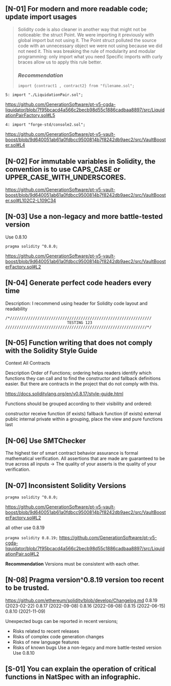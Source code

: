 
## [N-01] For modern and more readable code; update import usages

>Solidity code is also cleaner in another way that might not be noticeable: the struct Point. We were importing it previously with global import but not using it. The Point struct polluted the source code with an unnecessary object we were not using because we did not need it.
This was breaking the rule of modularity and modular programming: only import what you need Specific imports with curly braces allow us to apply this rule better.
> ### *Recommendation*
> `import {contract1 , contract2} from "filename.sol";`

```Solidity
5: import "./LiquidationPair.sol";
```
https://github.com/GenerationSoftware/pt-v5-cgda-liquidator/blob/7f95bcacd4a566c2becb98d55c1886cadbaa8897/src/LiquidationPairFactory.sol#L5

```Solidity
4: import "forge-std/console2.sol";
```

https://github.com/GenerationSoftware/pt-v5-vault-boost/blob/9d640051ab61a0fdbcc9500814b7f8242db9aec2/src/VaultBooster.sol#L4

## [N-02] For immutable variables in Solidity, the convention is to use CAPS_CASE or UPPER_CASE_WITH_UNDERSCORES.
https://github.com/GenerationSoftware/pt-v5-vault-boost/blob/9d640051ab61a0fdbcc9500814b7f8242db9aec2/src/VaultBooster.sol#L102C2-L109C34

## [N-03] Use a non-legacy and more battle-tested version
Use 0.8.10

`pragma solidity ^0.8.0;`

https://github.com/GenerationSoftware/pt-v5-vault-boost/blob/9d640051ab61a0fdbcc9500814b7f8242db9aec2/src/VaultBoosterFactory.sol#L2

## [N-04] Generate perfect code headers every time
Description:
I recommend using header for Solidity code layout and readability

```
/*//////////////////////////////////////////////////////////////
                           TESTING 123
//////////////////////////////////////////////////////////////*/
```

## [N-05] Function writing that does not comply with the Solidity Style Guide
Context
All Contracts

Description
Order of Functions; ordering helps readers identify which functions they can call and to find the constructor and fallback definitions easier. But there are contracts in the project that do not comply with this.

https://docs.soliditylang.org/en/v0.8.17/style-guide.html

Functions should be grouped according to their visibility and ordered:

constructor
receive function (if exists)
fallback function (if exists)
external
public
internal
private
within a grouping, place the view and pure functions last


## [N-06] Use SMTChecker
The highest tier of smart contract behavior assurance is formal mathematical verification. All assertions that are made are guaranteed to be true across all inputs → The quality of your asserts is the quality of your verification.

##  [N-07] Inconsistent Solidity Versions
 
 `pragma solidity ^0.8.0;`

https://github.com/GenerationSoftware/pt-v5-vault-boost/blob/9d640051ab61a0fdbcc9500814b7f8242db9aec2/src/VaultBoosterFactory.sol#L2

all other use 0.8.19 

`pragma solidity 0.8.19;`
https://github.com/GenerationSoftware/pt-v5-cgda-liquidator/blob/7f95bcacd4a566c2becb98d55c1886cadbaa8897/src/LiquidationPair.sol#L2
  
  **Recommendation**
Versions must be consistent with each other.


## [N-08] Pragma version^0.8.19 version too recent to be trusted.
https://github.com/ethereum/solidity/blob/develop/Changelog.md
0.8.19 (2023-02-22)
0.8.17 (2022-09-08)
0.8.16 (2022-08-08)
0.8.15 (2022-06-15)
0.8.10 (2021-11-09)

Unexpected bugs can be reported in recent versions;

- Risks related to recent releases
- Risks of complex code generation changes
- Risks of new language features
- Risks of known bugs
Use a non-legacy and more battle-tested version
Use 0.8.10

##  [S-01] You can explain the operation of critical functions in NatSpec with an infographic.